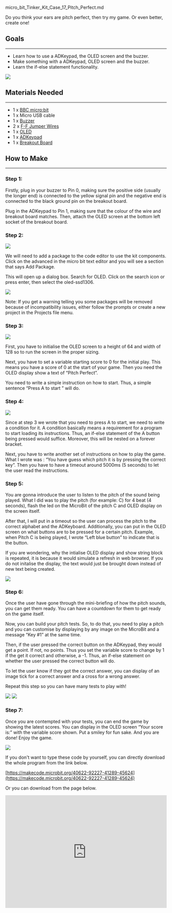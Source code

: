 micro_bit_Tinker_Kit_Case_17_Pitch_Perfect.md

Do you think your ears are pitch perfect, then try my game. Or even better, create one!

## Goals  
---

- Learn how to use a ADKeypad, the OLED screen and the buzzer.
- Make something with a ADKeypad, OLED screen and the buzzer.
- Learn the if-else statement functionality.

![](https://i.imgur.com/lNJbWPG.jpg)
 
## Materials Needed
---

- 1 x [BBC micro:bit](http://www.elecfreaks.com/estore/micro-bit-board.html)
- 1 x Micro USB cable
- 1 x [Buzzer](http://www.elecfreaks.com/estore/octopus-passive-buzzer-brick-obpb01.html)
- 2 x [F-F Jumper Wires](http://www.elecfreaks.com/estore/40-pin-premium-female-female-jumper-wires.html)
- 1 x [OLED](http://www.elecfreaks.com/estore/iic-oled.html)
- 1 x [ADKeypad](http://www.elecfreaks.com/estore/octopus-adkeypad.html)
- 1 x [Breakout Board](http://www.elecfreaks.com/estore/elecfreaks-micro-bit-breakout-board.html)

## How to Make
---

### Step 1:

Firstly, plug in your buzzer to Pin 0, making sure the positive side (usually the longer end) is connected to the yellow signal pin and the negative end is connected to the black ground  pin on the breakout board.

Plug in the ADKeypad to Pin 1, making sure that the colour of the wire and breakout board matches. Then, attach the OLED screen at the bottom left socket of the breakout board.

### Step 2:

![](https://i.imgur.com/CmT2k2T.png)

We will need to add a package to the code editor to use the kit components. Click on the advanced in the micro bit text editor and you will see a section that says Add Package.

This will open up a dialog box. Search for OLED. Click on the search icon or press enter, then select the oled-ssd1306.

![](https://i.imgur.com/hykIyTd.png)

Note: If you get a warning telling you some packages will be removed because of incompatibility issues, either follow the prompts or create a new project in the  Projects file menu.

### Step 3:

![](https://i.imgur.com/ZGzxDCO.png)

First, you have to initialise the OLED screen to a height of 64 and width of 128 so to run the screen in the proper sizing.

Next, you have to set a variable starting score to 0 for the initial play. This means you have a score of 0 at the start of your game. Then you need the OLED display show a text of “Pitch Perfect”.

You need to write a simple instruction on how to start. Thus, a simple sentence “Press A to start ” will do.

### Step 4:

![](https://i.imgur.com/WmBJnOV.png)

Since at step 3 we wrote that you need to press A to start, we need to write a condition for it. A condition basically means a requirement for a program to start loading its instructions. Thus, an if-else statement of the A button being pressed would suffice. Moreover, this will be nested on a forever bracket.

Next, you have to write another set of instructions on how to play the game. What I wrote was : “You have guess which pitch it is by pressing the correct key”. Then you have to have a timeout around 5000ms (5 seconds) to let the user read the instructions.

### Step 5:

You are gonna introduce the user to listen to the pitch of the sound being played. What I did was to play the pitch (for example: C) for 4 beat (4 seconds), flash the led on the MicroBit of the pitch C and OLED display on the screen itself.

After that, I will put in a timeout so the user can process the pitch to the correct alphabet and the ADKeyboard. Additionally, you can put in the OLED screen on what buttons are to be pressed for a certain pitch. Example, when Pitch C is being played, I wrote “Left blue button” to indicate that is the button.

If you are wondering, why the intialise OLED display and show string block is repeated, it is because it would simulate a refresh in web browser. If you do not initalise the display, the text would just be brought down instead of new text being created.

![](https://i.imgur.com/8abBXgw.png)

### Step 6:

Once the user have gone through the mini-briefing of how the pitch sounds, you can get them ready. You can have a countdown for them to get ready on the game itself.

Now, you can build your pitch tests. So, to do that, you need to play a pitch and you can customise by displaying by any image on the MicroBit and a message “Key #1” at the same time.

Then, if the user pressed the correct button on the ADKeypad, they would get a point. If not, no points. Thus you set the variable score to change by 1 if the get it correct and otherwise, a -1. Thus, an if-else statement on whether the user pressed the correct button will do.

To let the user know if they got the correct answer, you can display of an image tick for a correct answer and a cross for a wrong answer.

Repeat this step so you can have many tests to play with!

![](https://i.imgur.com/CqWtEwD.png)
![](https://i.imgur.com/jl3ogKg.png)

### Step 7:

Once you are contempted with your tests, you can end the game by showing the latest scores. You can display in the OLED screen “Your score is:” with the variable score shown. Put a smiley for fun sake.
And you are done! Enjoy the game.

![](https://i.imgur.com/a4LAQac.png)

If you don't want to type these code by yourself, you can directly download the whole program from the link below.

[https://makecode.microbit.org/40622-92227-41289-45624](https://makecode.microbit.org/40622-92227-41289-45624)

Or you can download from the page below.

<div style="position:relative;height:0;padding-bottom:70%;overflow:hidden;"><iframe style="position:absolute;top:0;left:0;width:100%;height:100%;" src="https://makecode.microbit.org/#pub:_hFx5DY8ytKqD" frameborder="0" sandbox="allow-popups allow-forms allow-scripts allow-same-origin"></iframe></div>
